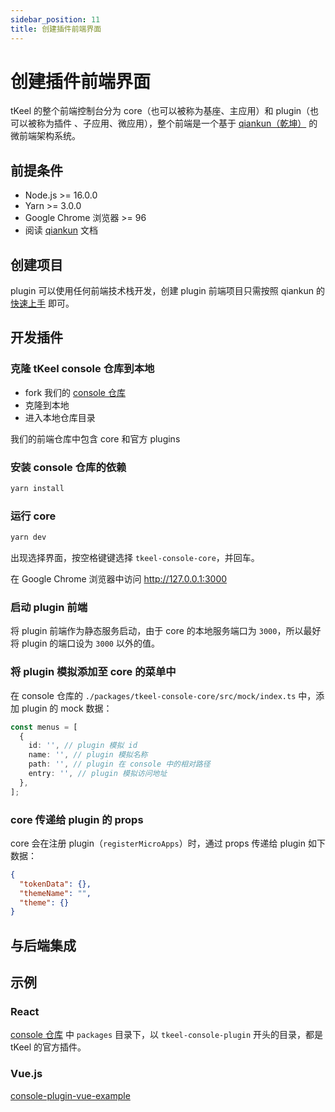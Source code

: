 ```yaml
---
sidebar_position: 11
title: 创建插件前端界面
---
```


# 创建插件前端界面

tKeel 的整个前端控制台分为 core（也可以被称为基座、主应用）和 plugin（也可以被称为插件 、子应用、微应用），整个前端是一个基于 [qiankun（乾坤）](https://github.com/umijs/qiankun) 的微前端架构系统。

## 前提条件​

- Node.js >= 16.0.0
- Yarn >= 3.0.0
- Google Chrome 浏览器 >= 96
- 阅读 [qiankun](https://github.com/umijs/qiankun) 文档

## 创建项目

plugin 可以使用任何前端技术栈开发，创建 plugin 前端项目只需按照 qiankun 的 [快速上手](https://qiankun.umijs.org/zh/guide/getting-started) 即可。

## 开发插件

### 克隆 tKeel console 仓库到本地

- fork 我们的 [console 仓库](https://github.com/tkeel-io/console)
- 克隆到本地
- 进入本地仓库目录

我们的前端仓库中包含 core 和官方 plugins

### 安装 console 仓库的依赖

```sh
yarn install
```

### 运行 core

```sh
yarn dev
```

出现选择界面，按空格键键选择 `tkeel-console-core`，并回车。

在 Google Chrome 浏览器中访问 <http://127.0.0.1:3000>

### 启动 plugin 前端

将 plugin 前端作为静态服务启动，由于 core 的本地服务端口为 `3000`，所以最好将 plugin 的端口设为 `3000` 以外的值。

### 将 plugin 模拟添加至 core 的菜单中

<!-- TODO: 需要补全 -->

在 console 仓库的 `./packages/tkeel-console-core/src/mock/index.ts` 中，添加 plugin 的 mock 数据：

```ts
const menus = [
  {
    id: '', // plugin 模拟 id
    name: '', // plugin 模拟名称
    path: '', // plugin 在 console 中的相对路径
    entry: '', // plugin 模拟访问地址
  },
];
```

### core 传递给 plugin 的 props

core 会在注册 plugin（`registerMicroApps`）时，通过 props 传递给 plugin 如下数据：

<!-- TODO: 需要补全 -->

```json
{
  "tokenData": {},
  "themeName": "",
  "theme": {}
}
```

## 与后端集成

<!-- TODO: 需要补全 -->

## 示例

### React

[console 仓库](https://github.com/tkeel-io/console) 中 `packages` 目录下，以 `tkeel-console-plugin` 开头的目录，都是 tKeel 的官方插件。

### Vue.js

[console-plugin-vue-example](https://github.com/tkeel-io/console-plugin-vue-example)
